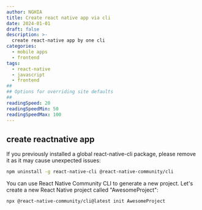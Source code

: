 ```yaml
---
author: NGHIA
title: Create react native app via cli
date: 2024-01-01
draft: false
description: >-
  create react-native app by one cli
categories:
  - mobile apps
  - frontend
tags:
  - react-native
  - javascript
  - frontend
##
## Options for overriding site defaults
##
readingSpeed: 20
readingSpeedMin: 50
readingSpeedMax: 100
---
```


## create reactnative app
If you previously installed a global react-native-cli package, please remove it as it may cause unexpected issues:

``` sh
npm uninstall -g react-native-cli @react-native-community/cli
```

You can use React Native Community CLI to generate a new project. Let's create a new React Native project called "AwesomeProject":

``` sh
npx @react-native-community/cli@latest init AwesomeProject
```

